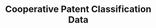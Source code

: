 ---
layout: default
bigquery: https://console.cloud.google.com/bigquery?p=patents-public-data&d=cpc&page=dataset
citation: '“Cooperative Patent Classification” by the EPO and USPTO, for public use. '
contributors: EPO, USPTO
cost: None
description: Cooperative Patent Classification Data contains the scheme and definitions
  of the Cooperative Patent Classification system for classifying patent documents.
  The CPC is the result of a partnership between the EPO and the USPTO in their joint
  effort to develop a common, internationally compatible classification system for
  technical documents, in particular patent publications, which will be used by both
  offices in the patent granting process
documentation: https://www.cooperativepatentclassification.org/cpcSchemeAndDefinitions
last_edit: Mon, 04 Apr 2022 19:07:06 GMT
location: https://www.cooperativepatentclassification.org/index
maintained_by: USPTO, EPO
schema_fields: '[''children'', ''limiting_references'', ''dateRevised'', ''sizeCache'',
  ''additional_only'', ''parents'', ''title_part'', ''applicationReferences'', ''symbol'',
  ''ipcConcordant'', ''residual_references'', ''definition'', ''application_references'',
  ''titlePart'', ''limitingReferences'', ''date_revised'', ''residualReferences'',
  ''not_allocatable'', ''titleFull'', ''informative_references'', ''status'', ''informativeReferences'',
  ''childGroups'', ''notAllocatable'', ''level'', ''breakdownCode'', ''synonyms'',
  ''child_groups'', ''breakdown_code'', ''ipc_concordant'', ''title_full'', ''glossary'']'
shortname: cooperative_patent_classification
tags:
- patents
- science
title: Cooperative Patent Classification Data
uuid: 984374a7-16e9-4b35-9445-458daceb01bf
---